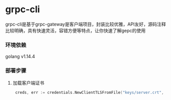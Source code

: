 # grpc-cli
grpc-cli是基于grpc-gateway是客户端项目，封装比较优雅，API友好，源码注释比较明确，具有快速灵活，容错方便等特点，让你快速了解gepc的使用

### 环境依赖
golang v1.14.4    

### 部署步骤
1. 加载客户端证书  
   ```go
    creds, err := credentials.NewClientTLSFromFile("keys/server.crt", "lxtkj.cn") //第二个参数是生成证书时填写的Common Name
    ``` 
